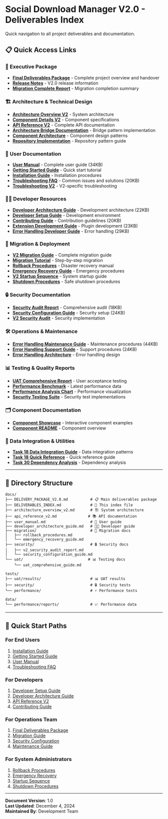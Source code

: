 # Social Download Manager V2.0 - Deliverables Index

Quick navigation to all project deliverables and documentation.

## 📋 Quick Access Links

### 🎯 Executive Package
- **[Final Deliverables Package](./DELIVERY_PACKAGE_V2.0.md)** - Complete project overview and handover
- **[Release Notes](./release_notes_v2.0.md)** - V2.0 release information
- **[Migration Complete Report](./MIGRATION_COMPLETE.md)** - Migration completion summary

### 🏗️ Architecture & Technical Design
- **[Architecture Overview V2](./architecture_overview_v2.md)** - System architecture
- **[Component Details V2](./component_details_v2.md)** - Component specifications
- **[API Reference V2](./api_reference_v2.md)** - Complete API documentation
- **[Architecture Bridge Documentation](./architecture_bridge_documentation.md)** - Bridge pattern implementation
- **[Component Architecture](./component_architecture.md)** - Component design patterns
- **[Repository Implementation](./repository_implementation.md)** - Repository pattern guide

### 👥 User Documentation
- **[User Manual](./user_manual.md)** - Complete user guide (34KB)
- **[Getting Started Guide](./getting_started_guide.md)** - Quick start tutorial
- **[Installation Guide](./user_installation_guide.md)** - Installation procedures
- **[Troubleshooting FAQ](./troubleshooting_faq.md)** - Common issues and solutions (20KB)
- **[Troubleshooting V2](./troubleshooting_v2.md)** - V2-specific troubleshooting

### 👩‍💻 Developer Resources
- **[Developer Architecture Guide](./developer_architecture_guide.md)** - Development architecture (22KB)
- **[Developer Setup Guide](./developer_setup_guide.md)** - Development environment
- **[Contributing Guide](./contributing_guide.md)** - Contribution guidelines (20KB)
- **[Extension Development Guide](./extension_development_guide.md)** - Plugin development (23KB)
- **[Error Handling Developer Guide](./error_handling_developer_guide.md)** - Error handling (29KB)

### 🚀 Migration & Deployment
- **[V2 Migration Guide](./v2_migration_guide.md)** - Complete migration guide
- **[Migration Tutorial](./migration_tutorial.md)** - Step-by-step migration
- **[Rollback Procedures](./migration/rollback_procedures.md)** - Disaster recovery manual
- **[Emergency Recovery Guide](./migration/emergency_recovery_guide.md)** - Emergency procedures
- **[V2 Startup Sequence](./v2_startup_sequence.md)** - System startup guide
- **[Shutdown Procedures](./shutdown_procedures.md)** - Safe shutdown procedures

### 🔒 Security Documentation
- **[Security Audit Report](./security/v2_security_audit_report.md)** - Comprehensive audit (18KB)
- **[Security Configuration Guide](./security/security_configuration_guide.md)** - Security setup (24KB)
- **[V2 Security Audit](./security/v2_security_audit.md)** - Security implementation

### 🛠️ Operations & Maintenance
- **[Error Handling Maintenance Guide](./error_handling_maintenance_guide.md)** - Maintenance procedures (44KB)
- **[Error Handling Support Guide](./error_handling_support_guide.md)** - Support procedures (24KB)
- **[Error Handling Architecture](./error_handling_architecture.md)** - Error handling design

### 📊 Testing & Quality Reports
- **[UAT Comprehensive Report](../tests/uat/results/uat_report_comprehensive_20250604_131222.json)** - User acceptance testing
- **[Performance Benchmark](../data/performance/reports/task37_enhanced_benchmark_20250604_122329.json)** - Latest performance data
- **[Performance Analysis Chart](../data/performance/reports/task37_enhanced_performance_analysis_20250604_122330.png)** - Performance visualization
- **[Security Testing Suite](../tests/security/)** - Security test implementations

### 🗂️ Component Documentation
- **[Component Showcase](./component_showcase.py)** - Interactive component examples
- **[Component README](./README_COMPONENTS.md)** - Component overview

### 🔧 Data Integration & Utilities
- **[Task 18 Data Integration Guide](./task18-data-integration-guide.md)** - Data integration patterns
- **[Task 18 Quick Reference](./task18-quick-reference.md)** - Quick reference guide
- **[Task 30 Dependency Analysis](./task30_dependency_analysis.md)** - Dependency analysis

---

## 📁 Directory Structure

```
docs/
├── DELIVERY_PACKAGE_V2.0.md          # 📋 Main deliverables package
├── DELIVERABLES_INDEX.md             # 📑 This index file
├── architecture_overview_v2.md       # 🏗️ System architecture
├── api_reference_v2.md              # 📚 API documentation
├── user_manual.md                    # 👥 User guide
├── developer_architecture_guide.md   # 👩‍💻 Developer guide
├── migration/                        # 🚀 Migration docs
│   ├── rollback_procedures.md
│   └── emergency_recovery_guide.md
├── security/                         # 🔒 Security docs
│   ├── v2_security_audit_report.md
│   └── security_configuration_guide.md
└── uat/                             # 📊 Testing docs
    └── uat_comprehensive_guide.md

tests/
├── uat/results/                      # 📊 UAT results
├── security/                         # 🔒 Security tests
└── performance/                      # ⚡ Performance tests

data/
└── performance/reports/              # 📈 Performance data
```

---

## 🎯 Quick Start Paths

### For End Users
1. [Installation Guide](./user_installation_guide.md)
2. [Getting Started Guide](./getting_started_guide.md)
3. [User Manual](./user_manual.md)
4. [Troubleshooting FAQ](./troubleshooting_faq.md)

### For Developers
1. [Developer Setup Guide](./developer_setup_guide.md)
2. [Developer Architecture Guide](./developer_architecture_guide.md)
3. [API Reference V2](./api_reference_v2.md)
4. [Contributing Guide](./contributing_guide.md)

### For Operations Team
1. [Final Deliverables Package](./DELIVERY_PACKAGE_V2.0.md)
2. [Migration Guide](./v2_migration_guide.md)
3. [Security Configuration](./security/security_configuration_guide.md)
4. [Maintenance Guide](./error_handling_maintenance_guide.md)

### For System Administrators
1. [Rollback Procedures](./migration/rollback_procedures.md)
2. [Emergency Recovery](./migration/emergency_recovery_guide.md)
3. [Startup Sequence](./v2_startup_sequence.md)
4. [Shutdown Procedures](./shutdown_procedures.md)

---

**Document Version**: 1.0  
**Last Updated**: December 4, 2024  
**Maintained By**: Development Team 